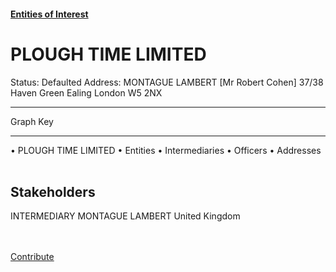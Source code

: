 #### [Entities of Interest](/list.html)
<link rel="stylesheet" type="text/css" href="../../assets/style.css">

<style>
body{background-image:url("http://eoi-graphs.s3-website-eu-west-1.amazonaws.com/PLOUGH_TIME_LIMITED.png");background-repeat: no-repeat;background-size: contain;}
.markdown>p>span{background-color: white;}
</style>

# PLOUGH TIME LIMITED
<span>Status: Defaulted
Address: MONTAGUE LAMBERT [Mr Robert Cohen] 37/38 Haven Green Ealing London W5 2NX
</span>

---



<div class="legend">
Graph Key
<hr>
<span class="focus">• PLOUGH TIME LIMITED</span>
<span class="entity">• Entities</span>
<span class="intermediary">• Intermediaries</span>
<span class="officer">• Officers</span>
<span class="address">• Addresses</span>
</div><br>


## Stakeholders
<span>INTERMEDIARY
MONTAGUE LAMBERT
United Kingdom
</span>


<br><br><a class="contribute_button" href="Readme.md">Contribute</a>